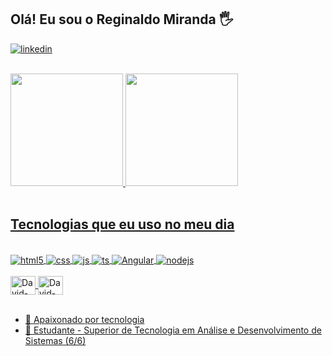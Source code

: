 ## Olá! Eu sou o Reginaldo Miranda 🖐️

[![linkedin](	https://img.shields.io/badge/LinkedIn-0077B5?style=for-the-badge&logo=linkedin&logoColor=white)](https://www.linkedin.com/in/reginaldo-miranda)

<div style="display: inline_block"><br/>
<div style="display: inline_block">
  <a href="https://github.com/regi1297">
  <img height="180em" src="https://github-readme-stats.vercel.app/api?username=regi1297&show_icons=true&theme=cobalt&include_all_commits=true&count_private=true"/>
  <img height="180em" src="https://github-readme-stats.vercel.app/api/top-langs/?username=regi1297&layout=compact&langs_count=7&theme=cobalt"/>
</div><br/>

## Tecnologias que eu uso no meu dia

<div style="display: inline_block"><br/>
<div style="display: inline_block">
  <img align="center" alt="html5" src="https://img.shields.io/badge/HTML5-E34F26?style=for-the-badge&logo=html5&logoColor=white" />
  <img align="center" alt="css" src="https://img.shields.io/badge/CSS3-1572B6?style=for-the-badge&logo=css3&logoColor=white" />
  <img align="center" alt="js" src="https://img.shields.io/badge/JavaScript-F7DF1E?style=for-the-badge&logo=javascript&logoColor=black" />
  <img align="center" alt="ts" src="https://img.shields.io/badge/TypeScript-007ACC?style=for-the-badge&logo=typescript&logoColor=white" />
  <img align="center" alt="Angular" src="https://img.shields.io/badge/Angular-DD0031?style=for-the-badge&logo=angular&logoColor=white" />
  <img align="center" alt="nodejs" src="https://img.shields.io/badge/Node.js-43853D?style=for-the-badge&logo=node.js&logoColor=white" />
</div><br/>
  
<div style="display: inline_block">
  <img align="center" alt="David-Github" height="30" width="40" src="https://cdn.jsdelivr.net/gh/devicons/devicon/icons/github/github-original.svg" />
  <img align="center" alt="David-Vscode" height="30" width="40" src="https://cdn.jsdelivr.net/gh/devicons/devicon/icons/vscode/vscode-original.svg" />
</div><br/>

- 🔭 Apaixonado por tecnologia
- 🌱 Estudante - Superior de Tecnologia em Análise e Desenvolvimento de Sistemas (6/6)
